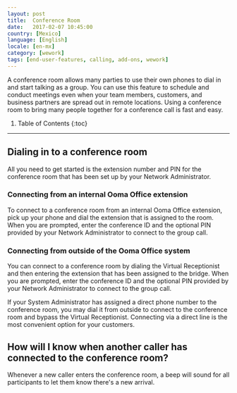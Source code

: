 ```yaml
---
layout: post
title:  Conference Room
date:   2017-02-07 10:45:00
country: [Mexico]
language: [English]
locale: [en-mx]
category: [wework]
tags: [end-user-features, calling, add-ons, wework]
---
```


A conference room allows many parties to use their own phones to dial in and start talking as a group. You can use this feature to schedule and conduct meetings even when your team members, customers, and business partners are spread out in remote locations. Using a conference room to bring many people together for a conference call is fast and easy.

1. Table of Contents
{:toc}
* * *

## Dialing in to a conference room

All you need to get started is the extension number and PIN for the conference room that has been set up by your Network Administrator.

### Connecting from an internal Ooma Office extension

To connect to a conference room from an internal Ooma Office extension, pick up your phone and dial the extension that is assigned to the room. When you are prompted, enter the conference ID and the optional PIN provided by your Network Administrator to connect to the group call.

### Connecting from outside of the Ooma Office system

You can connect to a conference room by dialing the Virtual Receptionist and then entering the extension that has been assigned to the bridge. When you are prompted, enter the conference ID and the optional PIN provided by your Network Administrator to connect to the group call.

If your System Administrator has assigned a direct phone number to the conference room, you may dial it from outside to connect to the conference room and bypass the Virtual Receptionist. Connecting via a direct line is the most convenient option for your customers.

## How will I know when another caller has connected to the conference room?

Whenever a new caller enters the conference room, a beep will sound for all participants to let them know there's a new arrival.